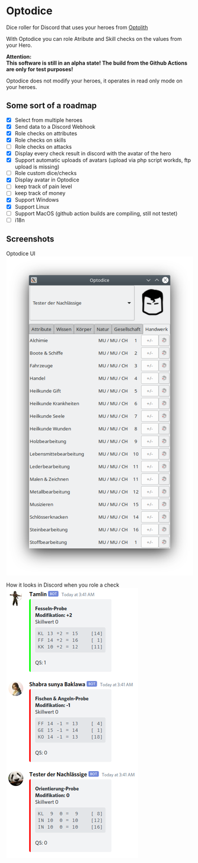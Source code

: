 # Optodice
Dice roller for Discord that uses your heroes from [Optolith](https://github.com/elyukai/optolith-client)

With Optodice you can role Atribute and Skill checks on the values from your Hero.

**Attention:  
This software is still in an alpha state! The build from the Github Actions are only for test purposes!**

Optodice does not modify your heroes, it operates in read only mode on your heroes.

## Some sort of a roadmap
- [x] Select from multiple heroes
- [x] Send data to a Discord Webhook
- [x] Role checks on attributes
- [x] Role checks on skills
- [ ] Role checks on attacks
- [x] Display every check result in discord with the avatar of the hero
- [x] Support automatic uploads of avatars (upload via php script workds, ftp upload is missing)
- [ ] Role custom dice/checks
- [x] Display avatar in Optodice
- [ ] keep track of pain level
- [ ] keep track of money
- [x] Support Windows
- [x] Support Linux
- [ ] Support MacOS (github action builds are compiling, still not testet)
- [ ] i18n

## Screenshots
Optodice UI  
![Screenshot of the Optodice UI](https://github.com/soulflyman/optodice/blob/main/.github/assets/screenshots/optodice.png?raw=true)

How it looks in Discord when you role a check  
![Screenshot of the Optodice messages in a Discord channel](https://github.com/soulflyman/optodice/blob/main/.github/assets/screenshots/discord.png?raw=true)